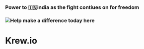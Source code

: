 ### Power to 🇮🇳india as the fight contiues on for freedom 
### ![Help make a difference today here](https://www.change.org/p/give-religious-freedom-in-india?source_location=topic_page)
# Krew.io 
